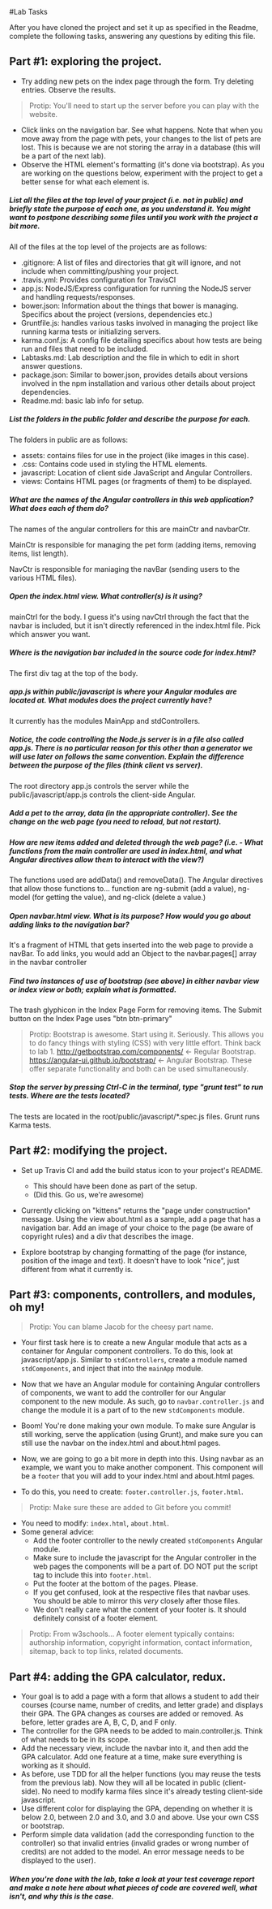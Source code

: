 #Lab Tasks

After you have cloned the project and set it up as specified in the Readme, complete the following tasks, answering any
questions by editing this file.

## Part #1: exploring the project.

- Try adding new pets on the index page through the form. Try deleting entries. Observe the results.

> Protip: You'll need to start up the server before you can play with the website.

- Click links on the navigation bar. See what happens. Note that when you move away from the page with pets, your changes to the list of pets are lost. This is because we are not storing the array in a database (this will be a part of the next lab).
- Observe the HTML element's formatting (it's done via bootstrap). As you are working on the questions below, experiment with the project to get a better sense for what each element is.

##### List all the files at the top level of your project (i.e. not in public) and briefly state the purpose of each one, as you understand it. You might want to postpone describing some files until you work with the project a bit more.

All of the files at the top level of the projects are as follows:
- .gitignore: A list of files and directories that git will ignore, and not include when committing/pushing your project.
- .travis.yml: Provides configuration for TravisCI
- app.js: NodeJS/Express configuration for running the NodeJS server and handling requests/responses.
- bower.json: Information about the things that bower is managing. Specifics about the project (versions, dependencies etc.)
- Gruntfile.js: handles various tasks involved in managing the project like running karma tests or initializing servers.
- karma.conf.js: A config file detailing specifics about how tests are being run and files that need to be included.
- Labtasks.md: Lab description and the file in which to edit in short answer questions.
- package.json: Similar to bower.json, provides details about versions involved in the npm installation and various other details about project dependencies.
- Readme.md: basic lab info for setup.

##### List the folders in the public folder and describe the purpose for each.

The folders in public are as follows:
- assets: contains files for use in the project (like images in this case).
- .css: Contains code used in styling the HTML elements.
- javascript: Location of client side JavaScript and Angular Controllers.
- views: Contains HTML pages (or fragments of them) to be displayed.

##### What are the names of the Angular controllers in this web application? What does each of them do?

The names of the angular controllers for this are mainCtr and navbarCtr.

MainCtr is responsible for managing the pet form (adding items, removing items, list length).  

NavCtr is responsible for maniaging the navBar (sending users to the various HTML files).

##### Open the index.html view. What controller(s) is it using?

mainCtrl for the body. I guess it's using navCtrl through the fact that the navbar is included, but it isn't directly referenced in the index.html file. Pick which answer you want.

##### Where is the navigation bar included in the source code for index.html?

The first div tag at the top of the body.

##### app.js within public/javascript is where your Angular modules are located at. What modules does the project currently have?

It currently has the modules MainApp and stdControllers.

##### Notice, the code controlling the Node.js server is in a file also called app.js. There is no particular reason for this other than a generator we will use later on follows the same convention. Explain the difference between the purpose of the files (think client vs server).

The root directory app.js controls the server while the public/javascript/app.js controls the client-side Angular.

##### Add a pet to the array, data (in the appropriate controller). See the change on the web page (you need to reload, but not restart).


##### How are new items added and deleted through the web page? (i.e. - What functions from the main controller are used in index.html, and what Angular directives allow them to interact with the view?)

The functions used are addData() and removeData().
The Angular directives that allow those functions to... function are ng-submit (add a value), ng-model (for getting the value), and ng-click (delete a value.)

##### Open navbar.html view. What is its purpose? How would you go about adding links to the navigation bar?

It's a fragment of HTML that gets inserted into the web page to provide a navBar. To add links, you would add an Object to the navbar.pages[] array in the navbar controller

##### Find two instances of use of bootstrap (see above) in either navbar view or index view or both; explain what is formatted.

The trash glyphicon in the Index Page Form for removing items.
The Submit button on the Index Page uses "btn btn-primary"


>Protip: Bootstrap is awesome. Start using it. Seriously. This allows you to do fancy things with styling (CSS) with very little effort. Think back to lab 1. http://getbootstrap.com/components/ <- Regular Bootstrap. https://angular-ui.github.io/bootstrap/ <- Angular Bootstrap. These offer separate functionality and both can be used simultaneously.

##### Stop the server by pressing Ctrl-C in the terminal, type "grunt test" to run tests. Where are the tests located?

The tests are located in the root/public/javascript/*.spec.js files. Grunt runs Karma tests.

## Part #2: modifying the project.

- Set up Travis CI and add the build status icon to your project's README.
  - This should have been done as part of the setup.
  - (Did this. Go us, we're awesome)

- Currently clicking on "kittens" returns the "page under construction" message. Using the view about.html as a sample, add a page that has a navigation bar. Add an image of your choice to the page (be aware of copyright rules) and a div that describes the image.
- Explore bootstrap by changing formatting of the page (for instance, position of the image and text). It doesn't have to look "nice", just different from what it currently is.

## Part #3: components, controllers, and modules, oh my!

>Protip: You can blame Jacob for the cheesy part name.

- Your first task here is to create a new Angular module that acts as a container for Angular component controllers. To do this, look at javascript/app.js. Similar to `stdControllers`, create a module named `stdComponents`, and inject that into the `mainApp` module.
- Now that we have an Angular module for containing Angular controllers of components, we want to add the controller for our Angular component to the new module. As such, go to `navbar.controller.js` and change the module it is a part of to the new `stdComponents` module.
- Boom! You're done making your own module. To make sure Angular is still working, serve the application (using Grunt), and make sure you can still use the navbar on the index.html and about.html pages.

- Now, we are going to go a bit more in depth into this. Using navbar as an example, we want you to make another component. This component will be a `footer` that you will add to your index.html and about.html pages.
- To do this, you need to create: `footer.controller.js`, `footer.html`.

>Protip: Make sure these are added to Git before you commit!

- You need to modify: `index.html`, `about.html`.
- Some general advice:
  - Add the footer controller to the newly created `stdComponents` Angular module.
  - Make sure to include the javascript for the Angular controller in the web pages the components will be a part of. DO NOT put the script tag to include this into `footer.html`.
  - Put the footer at the bottom of the pages. Please.
  - If you get confused, look at the respective files that navbar uses. You should be able to mirror this _very_ closely after those files.
  - We don't really care what the content of your footer is. It should definitely consist of a footer element.

>Protip: From w3schools... A footer element typically contains: authorship information, copyright information, contact information, sitemap, back to top links, related documents.


## Part #4: adding the GPA calculator, redux.
- Your goal is to add a page with a form that allows a student to add their courses (course name, number of credits, and letter grade) and displays their GPA. The GPA changes as courses are added or removed. As before, letter grades are A, B, C, D, and F only.
- The controller for the GPA needs to be added to main.controller.js. Think of what needs to be in its scope.
- Add the necessary view, include the navbar into it, and then add the GPA calculator. Add one feature at a time, make sure everything is working as it should.
- As before, use TDD for all the helper functions (you may reuse the tests from the previous lab). Now they will all be located in public (client-side). No need to modify karma files since it's already testing client-side javascript.
- Use different color for displaying the GPA, depending on whether it is below 2.0, between 2.0 and 3.0, and 3.0 and above. Use your own CSS or bootstrap.
- Perform simple data validation (add the corresponding function to the controller) so that invalid entries (invalid grades or wrong number of credits) are not added to the model. An error message needs to be displayed to the user).

##### When you're done with the lab, take a look at your test coverage report and make a note here about what pieces of code are covered well, what isn't, and why this is the case.
